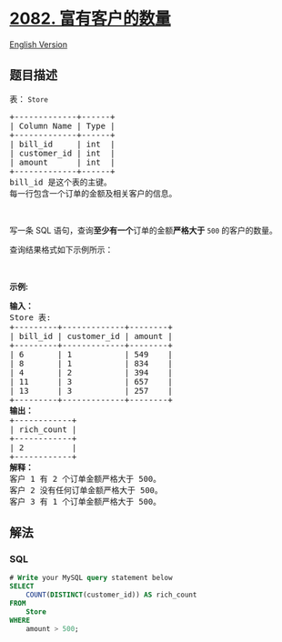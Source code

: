 # [2082. 富有客户的数量](https://leetcode.cn/problems/the-number-of-rich-customers)

[English Version](/solution/2000-2099/2082.The%20Number%20of%20Rich%20Customers/README_EN.md)

## 题目描述

<!-- 这里写题目描述 -->

<p>表： <code>Store</code></p>

<pre>
+-------------+------+
| Column Name | Type |
+-------------+------+
| bill_id     | int  |
| customer_id | int  |
| amount      | int  |
+-------------+------+
bill_id 是这个表的主键。
每一行包含一个订单的金额及相关客户的信息。
</pre>

<p>&nbsp;</p>

<p>写一条 SQL 语句，查询<strong>至少有一个</strong>订单的金额<strong>严格大于</strong> <code>500</code> 的客户的数量。</p>

<p>查询结果格式如下示例所示：</p>

<p>&nbsp;</p>

<p><strong>示例:</strong></p>

<pre>
<strong>输入：</strong>
Store 表:
+---------+-------------+--------+
| bill_id | customer_id | amount |
+---------+-------------+--------+
| 6       | 1           | 549    |
| 8       | 1           | 834    |
| 4       | 2           | 394    |
| 11      | 3           | 657    |
| 13      | 3           | 257    |
+---------+-------------+--------+
<strong>输出：</strong> 
+------------+
| rich_count |
+------------+
| 2          |
+------------+
<strong>解释：</strong>
客户 1 有 2 个订单金额严格大于 500。
客户 2 没有任何订单金额严格大于 500。
客户 3 有 1 个订单金额严格大于 500。
</pre>

## 解法

### **SQL**

```sql
# Write your MySQL query statement below
SELECT
    COUNT(DISTINCT(customer_id)) AS rich_count
FROM
    Store
WHERE
    amount > 500;
```
